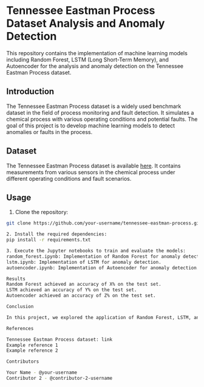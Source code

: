 # Tennessee Eastman Process Dataset Analysis and Anomaly Detection

This repository contains the implementation of machine learning models including Random Forest, LSTM (Long Short-Term Memory), and Autoencoder for the analysis and anomaly detection on the Tennessee Eastman Process dataset.

## Introduction

The Tennessee Eastman Process dataset is a widely used benchmark dataset in the field of process monitoring and fault detection. It simulates a chemical process with various operating conditions and potential faults. The goal of this project is to develop machine learning models to detect anomalies or faults in the process.

## Dataset

The Tennessee Eastman Process dataset is available [here](link-to-dataset). It contains measurements from various sensors in the chemical process under different operating conditions and fault scenarios.

## Usage

1. Clone the repository:
```bash
git clone https://github.com/your-username/tennessee-eastman-process.git

2. Install the required dependencies:
pip install -r requirements.txt

3. Execute the Jupyter notebooks to train and evaluate the models:
random_forest.ipynb: Implementation of Random Forest for anomaly detection.
lstm.ipynb: Implementation of LSTM for anomaly detection.
autoencoder.ipynb: Implementation of Autoencoder for anomaly detection.

Results
Random Forest achieved an accuracy of X% on the test set.
LSTM achieved an accuracy of Y% on the test set.
Autoencoder achieved an accuracy of Z% on the test set.

Conclusion

In this project, we explored the application of Random Forest, LSTM, and Autoencoder for anomaly detection on the Tennessee Eastman Process dataset. Each model demonstrated varying degrees of success in detecting anomalies. Further experimentation and fine-tuning may be required to improve the performance of these models.

References

Tennessee Eastman Process dataset: link
Example reference 1
Example reference 2

Contributors

Your Name - @your-username
Contributor 2 - @contributor-2-username